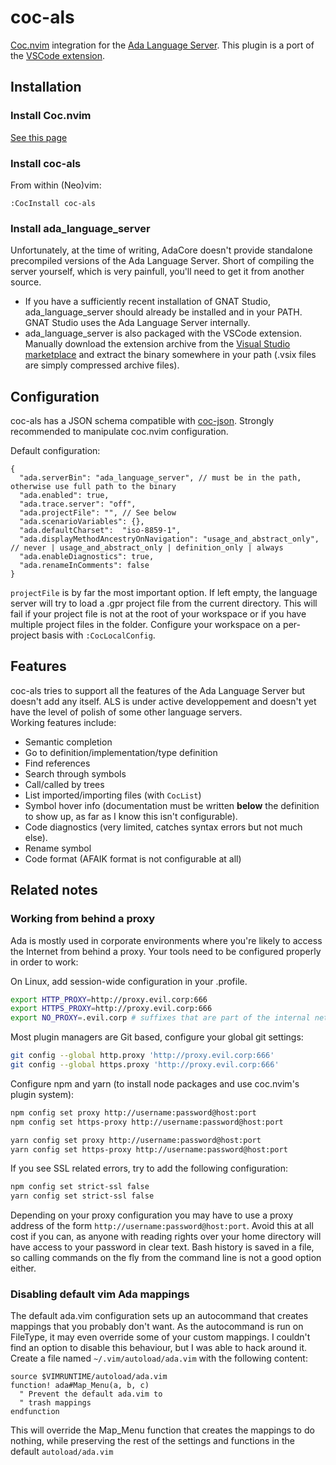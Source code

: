 # coc-als
[Coc.nvim](https://github.com/neoclide/coc.nvim) integration for the [Ada Language Server](https://github.com/AdaCore/ada_language_server). This plugin is a port of the [VSCode extension](https://github.com/AdaCore/ada_language_server/tree/master/integration/vscode/ada).

## Installation

### Install Coc.nvim 

[See this page](https://github.com/neoclide/coc.nvim#quick-start)

### Install coc-als

From within (Neo)vim: 
```vim
:CocInstall coc-als
```

### Install ada_language_server

Unfortunately, at the time of writing, AdaCore doesn't provide standalone precompiled versions of the Ada Language Server. Short of compiling the server yourself, which is very painfull, you'll need to get it from another source.  
+ If you have a sufficiently recent installation of GNAT Studio, ada_language_server should already be installed and in your PATH. GNAT Studio uses the Ada Language Server internally.
+ ada_language_server is also packaged with the VSCode extension. Manually download the extension archive from the [Visual Studio marketplace](https://marketplace.visualstudio.com/items?itemName=AdaCore.ada) and extract the binary somewhere in your path (.vsix files are simply compressed archive files).

## Configuration

coc-als has a JSON schema compatible with [coc-json](https://github.com/neoclide/coc-json). Strongly recommended to manipulate coc.nvim configuration.

Default configuration: 
```jsonc
{
  "ada.serverBin": "ada_language_server", // must be in the path, otherwise use full path to the binary
  "ada.enabled": true,
  "ada.trace.server": "off",
  "ada.projectFile": "", // See below
  "ada.scenarioVariables": {},
  "ada.defaultCharset":  "iso-8859-1",
  "ada.displayMethodAncestryOnNavigation": "usage_and_abstract_only", // never | usage_and_abstract_only | definition_only | always
  "ada.enableDiagnostics": true,
  "ada.renameInComments": false
}
```

`projectFile` is by far the most important option. If left empty, the language server will try to load a .gpr project file from the current directory. This will fail if your project file is not at the root of your workspace or if you have multiple project files in the folder. Configure your workspace on a per-project basis with `:CocLocalConfig`.

## Features 

coc-als tries to support all the features of the Ada Language Server but doesn't add any itself. ALS is under active developpement and doesn't yet have the level of polish of some other language servers.  
Working features include:
+ Semantic completion
+ Go to definition/implementation/type definition
+ Find references 
+ Search through symbols 
+ Call/called by trees 
+ List imported/importing files (with `CocList`)
+ Symbol hover info (documentation must be written **below** the definition to show up, as far as I know this isn't configurable).
+ Code diagnostics (very limited, catches syntax errors but not much else).
+ Rename symbol
+ Code format (AFAIK format is not configurable at all)

## Related notes

### Working from behind a proxy

Ada is mostly used in corporate environments where you're likely to access the Internet from behind a proxy. Your tools need to be configured properly in order to work: 

On Linux, add session-wide configuration in your .profile.
```bash
export HTTP_PROXY=http://proxy.evil.corp:666
export HTTPS_PROXY=http://proxy.evil.corp:666
export NO_PROXY=.evil.corp # suffixes that are part of the internal network
```

Most plugin managers are Git based, configure your global git settings:
```bash
git config --global http.proxy 'http://proxy.evil.corp:666'
git config --global https.proxy 'http://proxy.evil.corp:666'
```

Configure npm and yarn (to install node packages and use coc.nvim's plugin system): 
```bash
npm config set proxy http://username:password@host:port
npm config set https-proxy http://username:password@host:port

yarn config set proxy http://username:password@host:port
yarn config set https-proxy http://username:password@host:port
```

If you see SSL related errors, try to add the following configuration: 
```bash
npm config set strict-ssl false
yarn config set strict-ssl false
```

Depending on your proxy configuration you may have to use a proxy address of the form `http://username:password@host:port`. Avoid this at all cost if you can, as anyone with reading rights over your home directory will have access to your password in clear text. Bash history is saved in a file, so calling commands on the fly from the command line is not a good option either. 

### Disabling default vim Ada mappings

The default ada.vim configuration sets up an autocommand that creates mappings that you probably don't want. As the autocommand is run on FileType, it may even override some of your custom mappings. I couldn't find an option to disable this behaviour, but I was able to hack around it. Create a file named `~/.vim/autoload/ada.vim` with the following content: 
```vim 
source $VIMRUNTIME/autoload/ada.vim
function! ada#Map_Menu(a, b, c)
  " Prevent the default ada.vim to
  " trash mappings
endfunction
```
This will override the Map_Menu function that creates the mappings to do nothing, while preserving the rest of the settings and functions in the default `autoload/ada.vim`
